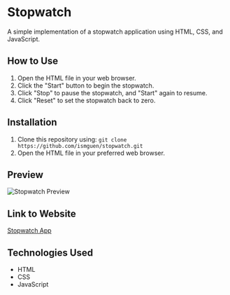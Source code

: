 # Stopwatch

A simple implementation of a stopwatch application using HTML, CSS, and JavaScript.

## How to Use

1. Open the HTML file in your web browser.
2. Click the "Start" button to begin the stopwatch.
3. Click "Stop" to pause the stopwatch, and "Start" again to resume.
4. Click "Reset" to set the stopwatch back to zero.

## Installation

1. Clone this repository using: `git clone https://github.com/ismguen/stopwatch.git`
2. Open the HTML file in your preferred web browser.

## Preview

![Stopwatch Preview](https://github.com/ismguen/stopwatch/assets/130120780/9987e5a0-2ce9-4405-af7c-3c07874fff25)

## Link to Website

[Stopwatch App](https://ismguen.github.io/stopwatch/index.html)

## Technologies Used

- HTML
- CSS
- JavaScript
